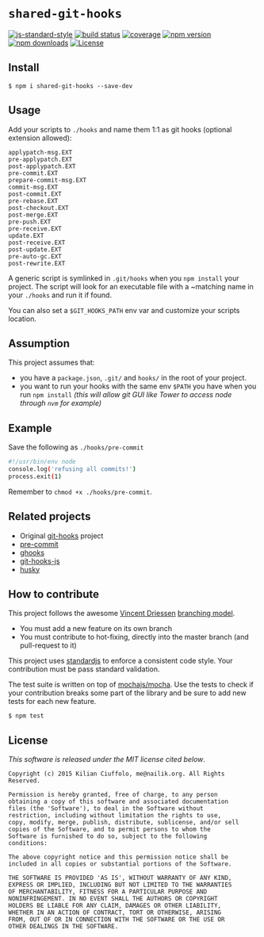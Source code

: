 # `shared-git-hooks`

[![js-standard-style](https://img.shields.io/badge/code%20style-standard-green.svg?style=flat-square)](https://github.com/feross/standard)
[![build status](https://img.shields.io/travis/kilianc/shared-git-hooks.svg?style=flat-square)](https://travis-ci.org/kilianc/shared-git-hooks)
[![coverage](https://img.shields.io/codeclimate/coverage/github/kilianc/shared-git-hooks.svg?style=flat-square)](https://codeclimate.com/github/kilianc/shared-git-hooks/coverage)
[![npm version](https://img.shields.io/npm/v/shared-git-hooks.svg?style=flat-square)](https://www.npmjs.com/package/shared-git-hooks)
[![npm downloads](https://img.shields.io/npm/dm/shared-git-hooks.svg?style=flat-square)](https://www.npmjs.com/package/shared-git-hooks)
[![License](https://img.shields.io/npm/l/shared-git-hooks.svg?style=flat-square)](https://www.npmjs.com/package/shared-git-hooks)

## Install

    $ npm i shared-git-hooks --save-dev

## Usage

Add your scripts to `./hooks` and name them 1:1 as git hooks (optional extension allowed):

    applypatch-msg.EXT
    pre-applypatch.EXT
    post-applypatch.EXT
    pre-commit.EXT
    prepare-commit-msg.EXT
    commit-msg.EXT
    post-commit.EXT
    pre-rebase.EXT
    post-checkout.EXT
    post-merge.EXT
    pre-push.EXT
    pre-receive.EXT
    update.EXT
    post-receive.EXT
    post-update.EXT
    pre-auto-gc.EXT
    post-rewrite.EXT

A generic script is symlinked in `.git/hooks` when you `npm install` your project. The script will look for an executable file with a ~matching name in your `./hooks` and run it if found.

You can also set a `$GIT_HOOKS_PATH` env var and customize your scripts location.

## Assumption

This project assumes that:

* you have a `package.json`, `.git/` and `hooks/` in the root of your project.
* you want to run your hooks with the same env `$PATH` you have when you run `npm install` *(this will allow git GUI like Tower to access node through `nvm` for example)*

## Example

Save the following as `./hooks/pre-commit`

```bash
#!/usr/bin/env node
console.log('refusing all commits!')
process.exit(1)
```

Remember to `chmod +x ./hooks/pre-commit`.

## Related projects

  * Original [git-hooks](https://github.com/icefox/git-hooks) project
  * [pre-commit](https://github.com/observing/pre-commit)
  * [ghooks](https://github.com/gtramontina/ghooks)
  * [git-hooks-js](https://github.com/tarmolov/git-hooks-js)
  * [husky](https://github.com/typicode/husky)

## How to contribute

This project follows the awesome [Vincent Driessen](http://nvie.com/about/) [branching model](http://nvie.com/posts/a-successful-git-branching-model/).

* You must add a new feature on its own branch
* You must contribute to hot-fixing, directly into the master branch (and pull-request to it)

This project uses [standardjs](https://github.com/feross/standard) to enforce a consistent code style. Your contribution must be pass standard validation.

The test suite is written on top of [mochajs/mocha](http://mochajs.org/). Use the tests to check if your contribution breaks some part of the library and be sure to add new tests for each new feature.

    $ npm test

## License

_This software is released under the MIT license cited below_.

    Copyright (c) 2015 Kilian Ciuffolo, me@nailik.org. All Rights Reserved.

    Permission is hereby granted, free of charge, to any person
    obtaining a copy of this software and associated documentation
    files (the 'Software'), to deal in the Software without
    restriction, including without limitation the rights to use,
    copy, modify, merge, publish, distribute, sublicense, and/or sell
    copies of the Software, and to permit persons to whom the
    Software is furnished to do so, subject to the following
    conditions:

    The above copyright notice and this permission notice shall be
    included in all copies or substantial portions of the Software.

    THE SOFTWARE IS PROVIDED 'AS IS', WITHOUT WARRANTY OF ANY KIND,
    EXPRESS OR IMPLIED, INCLUDING BUT NOT LIMITED TO THE WARRANTIES
    OF MERCHANTABILITY, FITNESS FOR A PARTICULAR PURPOSE AND
    NONINFRINGEMENT. IN NO EVENT SHALL THE AUTHORS OR COPYRIGHT
    HOLDERS BE LIABLE FOR ANY CLAIM, DAMAGES OR OTHER LIABILITY,
    WHETHER IN AN ACTION OF CONTRACT, TORT OR OTHERWISE, ARISING
    FROM, OUT OF OR IN CONNECTION WITH THE SOFTWARE OR THE USE OR
    OTHER DEALINGS IN THE SOFTWARE.
